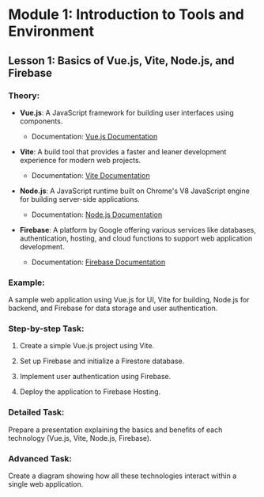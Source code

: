 # Module 1: Introduction to Tools and Environment

## Lesson 1: Basics of Vue.js, Vite, Node.js, and Firebase

### Theory:

- **Vue.js**: A JavaScript framework for building user interfaces using components.

  - Documentation: [Vue.js Documentation](https://vuejs.org/v2/guide/)

- **Vite**: A build tool that provides a faster and leaner development experience for modern web projects.

  - Documentation: [Vite Documentation](https://vitejs.dev/guide/)

- **Node.js**: A JavaScript runtime built on Chrome's V8 JavaScript engine for building server-side applications.

  - Documentation: [Node.js Documentation](https://nodejs.org/en/docs/)

- **Firebase**: A platform by Google offering various services like databases, authentication, hosting, and cloud functions to support web application development.

  - Documentation: [Firebase Documentation](https://firebase.google.com/docs)

### Example:

A sample web application using Vue.js for UI, Vite for building, Node.js for backend, and Firebase for data storage and user authentication.

### Step-by-step Task:

1. Create a simple Vue.js project using Vite.

2. Set up Firebase and initialize a Firestore database.

3. Implement user authentication using Firebase.

4. Deploy the application to Firebase Hosting.

### Detailed Task:

Prepare a presentation explaining the basics and benefits of each technology (Vue.js, Vite, Node.js, Firebase).

### Advanced Task:

Create a diagram showing how all these technologies interact within a single web application.

